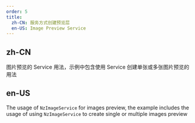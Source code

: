 ```yaml
---
order: 5
title:
  zh-CN: 服务方式创建预览层
  en-US: Image Preview Service
---
```


## zh-CN

图片预览的 Service 用法，示例中包含使用 Service 创建单张或多张图片预览的用法

## en-US

The usage of `NzImageService` for images preview, the example includes the usage of using `NzImageService` to create single or multiple images preview
